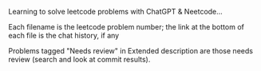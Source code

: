 Learning to solve leetcode problems with ChatGPT & Neetcode...

Each filename is the leetcode problem number; the link at the bottom of each file is the chat history, if any

Problems tagged "Needs review" in Extended description are those needs review (search and look at commit results).
